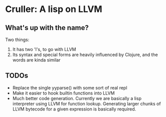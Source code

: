 # Cruller: A lisp on LLVM

## What's up with the name?

Two things:

1. It has two 'l's, to go with LLVM
2. Its syntax and special forms are heavily influenced by Clojure, and the words are kinda similar

## TODOs

* Replace the single yyparse() with some sort of real repl
* Make it easier to hook builtin functions into LLVM
* Much better code generation. Currently we are basically a lisp
  interpreter using LLVM for function lookup. Generating larger chunks
  of LLVM bytecode for a given expression is basically required.
